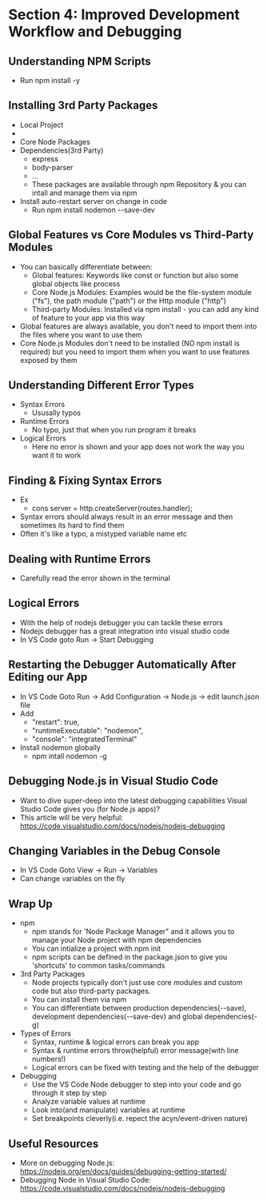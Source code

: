 # Section 4: Improved Development Workflow and Debugging
## Understanding NPM Scripts
* Run npm install -y

## Installing 3rd Party Packages
* Local Project
* <Your Code>
* Core Node Packages
* Dependencies(3rd Party)
    * express
    * body-parser
    * ...
    * These packages are available through npm Repository & you can intall and manage them via npm
* Install auto-restart server on change in code
    * Run npm install nodemon --save-dev

## Global Features vs Core Modules vs Third-Party Modules
* You can basically differentiate between:
    * Global features: Keywords like const or function but also some global objects like process
    * Core Node.js Modules: Examples would be the file-system module ("fs"), the path module ("path") or the Http module ("http")
    * Third-party Modules: Installed via npm install - you can add any kind of feature to your app via this way
* Global features are always available, you don't need to import them into the files where you want to use them
* Core Node.js Modules don't need to be installed (NO npm install is required) but you need to import them when you want to use features exposed by them

## Understanding Different Error Types
* Syntax Errors
    * Ususally typos
* Runtime Errors
    * No typo, just that when you run program it breaks
* Logical Errors
    * Here no error is shown and your app does not work the way you want it to work

## Finding & Fixing Syntax Errors
* Ex
    * cons server = http.createServer(routes.handler);
* Syntax errors should always result in an error message and then sometimes its hard to find them
* Often it's like a typo, a mistyped variable name etc

## Dealing with Runtime Errors
* Carefully read the error shown in the terminal

## Logical Errors
* With the help of nodejs debugger you can tackle these errors
* Nodejs debugger has a great integration into visual studio code
* In VS Code goto Run -> Start Debugging

## Restarting the Debugger Automatically After Editing our App
* In VS Code Goto Run -> Add Configuration -> Node.js -> edit launch.json file
* Add
    * "restart": true,
    * "runtimeExecutable": "nodemon",
    * "console": "integratedTerminal"
* Install nodemon globally
    * npm intall nodemon -g

## Debugging Node.js in Visual Studio Code
* Want to dive super-deep into the latest debugging capabilities Visual Studio Code gives you (for Node.js apps)?
* This article will be very helpful: https://code.visualstudio.com/docs/nodejs/nodejs-debugging

## Changing Variables in the Debug Console
* In VS Code Goto View -> Run -> Variables
* Can change variables on the fly

## Wrap Up
* npm
    * npm stands for 'Node Package Manager" and it allows you to manage your Node project with npm dependencies
    * You can intialize a project with npm init
    * npm scripts can be defined in the package.json to give you 'shortcuts' to common tasks/commands
* 3rd Party Packages
    * Node projects typically don't just use core modules and custom code but also third-party packages.
    * You can install them via npm
    * You can differentiate between production dependencies(--save), development dependencies(--save-dev) and global dependencies(-g)
* Types of Errors
    * Syntax, runtime & logical errors can break you app
    * Syntax & runtime errors throw(helpful) error message(with line numbers!)
    * Logical errors can be fixed with testing and the help of the debugger
* Debugging
    * Use the VS Code Node debugger to step into your code and go through it step by step
    * Analyze variable values at runtime
    * Look into(and manipulate) variables at runtime
    * Set breakpoints cleverly(i.e. repect the acyn/event-driven nature)

## Useful Resources
* More on debugging Node.js: https://nodejs.org/en/docs/guides/debugging-getting-started/
* Debugging Node in Visual Studio Code: https://code.visualstudio.com/docs/nodejs/nodejs-debugging